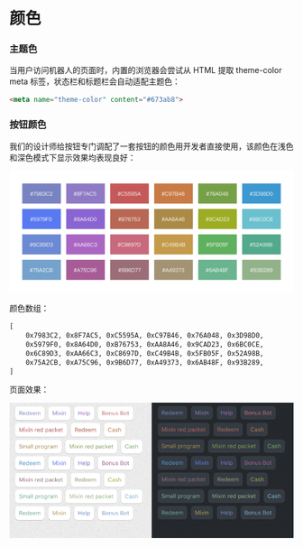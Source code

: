 # 颜色

### 主题色

当用户访问机器人的页面时，内置的浏览器会尝试从 HTML 提取 theme-color meta 标签，状态栏和标题栏会自动适配主题色：

```html
<meta name="theme-color" content="#673ab8">
```

### 按钮颜色

我们的设计师给按钮专门调配了一套按钮的颜色用开发者直接使用，该颜色在浅色和深色模式下显示效果均表现良好：

![](./color-app-button.png)

颜色数组：

```
[
    0x7983C2, 0x8F7AC5, 0xC5595A, 0xC97B46, 0x76A048, 0x3D98D0,
    0x5979F0, 0x8A64D0, 0xB76753, 0xAA8A46, 0x9CAD23, 0x6BC0CE,
    0x6C89D3, 0xAA66C3, 0xC8697D, 0xC49B4B, 0x5FB05F, 0x52A98B,
    0x75A2CB, 0xA75C96, 0x9B6D77, 0xA49373, 0x6AB48F, 0x93B289,
]
```

页面效果：

![](./color-app-button-preview.png)